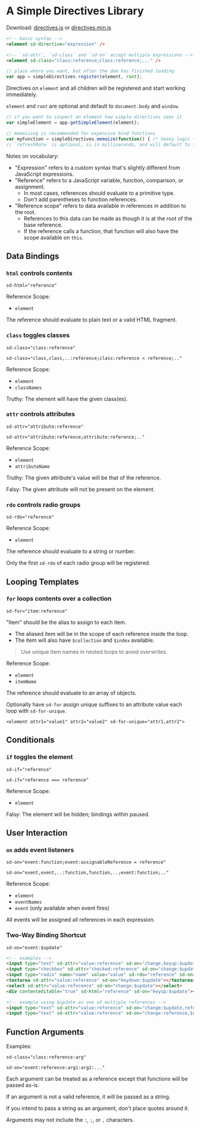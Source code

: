 # A Simple Directives Library

Download: [directives.js](https://raw.githubusercontent.com/bracketdash/simple-directives/master/directives.js) or [directives.min.js](https://raw.githubusercontent.com/bracketdash/simple-directives/master/directives.min.js)

```html
<!-- basic syntax -->
<element sd-directive="expression" />

<!-- `sd-attr`, `sd-class` and `sd-on` accept multiple expressions -->
<element sd-class="class:reference;class:reference;..." />
```

```javascript
// place where you want, but after the dom has finished loading
var app = simpleDirectives.register(element, root);
```

Directives on `element` and all children will be registered and start working immediately.

`element` and `root` are optional and default to `document.body` and `window`.

```javascript
// if you want to inspect an element how simple-directives sees it
var simpleElement = app.getSimpleElement(element);

// memoizing is recommended for expensive bind functions
var myFunction = simpleDirectives.memoize(function() { /* heavy logic */ }, refreshRate);
// `refreshRate` is optional, is in milliseconds, and will default to 1000
```

Notes on vocabulary:

-   "Expression" refers to a custom syntax that's slightly different from JavaScript expressions.
-   "Reference" refers to a JavaScript variable, function, comparison, or assignment.
    -   In most cases, references should evaluate to a primitive type.
    -   Don't add parentheses to function references.
-   "Reference scope" refers to data available in references in addition to the root.
    -   References to this data can be made as though it is at the root of the base reference.
    -   If the reference calls a function, that function will also have the scope available on `this`.

## Data Bindings

### `html` controls contents

`sd-html="reference"`

Reference Scope:

-   `element`

The reference should evaluate to plain text or a valid HTML fragment.

### `class` toggles classes

`sd-class="class:reference"`

`sd-class="class,class,..:reference;class:reference < reference;.."`

Reference Scope:

-   `element`
-   `classNames`

Truthy: The element will have the given class(es).

### `attr` controls attributes

`sd-attr="attribute:reference"`

`sd-attr="attribute:reference;attribute:reference;.."`

Reference Scope:

-   `element`
-   `attributeName`

Truthy: The given attribute's value will be that of the reference.

Falsy: The given attribute will not be present on the element.

### `rdo` controls radio groups

`sd-rdo="reference"`

Reference Scope:

-   `element`

The reference should evaluate to a string or number.

Only the first `sd-rdo` of each radio group will be registered.

## Looping Templates

### `for` loops contents over a collection

`sd-for="item:reference"`

"Item" should be the alias to assign to each item.

-   The aliased item will be in the scope of each reference inside the loop.
-   The item will also have `$collection` and `$index` available.

> Use unique item names in nested loops to avoid overwrites.

Reference Scope:

-   `element`
-   `itemName`

The reference should evaluate to an array of objects.

Optionally have `sd-for` assign unique suffixes to an attribute value each loop with `sd-for-unique`.

`<element attr1="value1" attr2="value2" sd-for-unique="attr1,attr2">`

## Conditionals

### `if` toggles the element

`sd-if="reference"`

`sd-if="reference === reference"`

Reference Scope:

-   `element`

Falsy: The element will be hidden; bindings within paused.

## User Interaction

### `on` adds event listeners

`sd-on="event:function;event:assignableReference = reference"`

`sd-on="event,event,..:function,function,..;event:function;.."`

Reference Scope:

-   `element`
-   `eventNames`
-   `event` (only available when event fires)

All events will be assigned all references in each expression.

### Two-Way Binding Shortcut

`sd-on="event:$update"`

```html
<!-- examples -->
<input type="text" sd-attr="value:reference" sd-on="change,keyup:$update" />
<input type="checkbox" sd-attr="checked:reference" sd-on="change:$update" />
<input type="radio" name="name" value="value" sd-rdo="reference" sd-on="change:$update" />
<textarea sd-attr="value:reference" sd-on="keydown:$update"></textarea>
<select sd-attr="value:reference" sd-on="change:$update"></select>
<div contenteditable="true" sd-html="reference" sd-on="keyup:$update"></div>

<!-- example using $update as one of multiple references -->
<input type="text" sd-attr="value:reference" sd-on="change:$update,reference" />
<input type="text" sd-attr="value:reference" sd-on="change:reference,$update,..." />
```

## Function Arguments

Examples:

`sd-class="class:reference:arg"`

`sd-on="event:reference:arg1:arg2:..."`

Each argument can be treated as a reference except that functions will be passed as-is.

If an argument is not a valid reference, it will be passed as a string.

If you intend to pass a string as an argument, don't place quotes around it.

Arguments may not include the `:`, `;`, or `,` characters.
